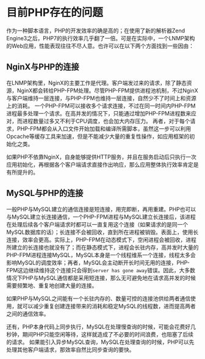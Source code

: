 # 目前PHP存在的问题
作为一种脚本语言，PHP的开发效率的确是高的；在使用了新的解析器Zend Engine3之后，PHP7的执行效率几乎翻了一倍。可是在实际中，一个LNMP架构的Web应用，性能表现往往不尽人意。也许可以在以下两个方面找到一些因由：

## NginX与PHP的连接
在LNMP架构里，NginX的主要工作是代理。客户端发过来的请求，除了静态资源，NginX都会转给PHP-FPM处理。尽管PHP-FPM提供进程池机制，不过NginX与客户端维持一层连接，与PHP-FPM也维持一层连接，自然少不了时间上和资源上的消耗。
一个PHP-FPM可以接收多个请求连接，不过在同一时间内PHP-FPM进程最多处理一个请求。在高并发的情况下，只能通过增加PHP-FPM进程数来应对，而进程数量过多又不利于CPU调度，也会加大内存压力。
再者，对于每个请求，PHP-FPM都会从入口文件开始加载和编译所需脚本，虽然这一步可以利用Opcache等缓存工具来加速，但是不能减少大量的重复性操作，如应用框架的初始化之类。

如果PHP不依靠NginX，自身能够提供HTTP服务，并且在服务启动后只执行一次应用初始化，再根据各个客户端请求直接作出响应，那么应用整体执行效率肯定是有所提升的。

## MySQL与PHP的连接
一般PHP与MySQL建立的通信连接是短连接，用完即断，再用重建。PHP也可以与MySQL建立长连接通信，一个PHP-FPM进程与MySQL建立长连接后，该进程在处理后续各个客户端请求时都可以一直复用这个连接（如果请求的是同一个MySQL数据库的话）；长连接不会被回收，直到所在进程被销毁。表面上，使用长连接，效率会更高。实际上，PHP-FPM在动态模式下，空闲进程会被回收，进程所建立的长连接也就没有了；而在静态模式下，进程会长驻内存，高并发时大量的PHP-FPM进程连接MySQL，MySQL本身是一个线程维系一个连接，线程太多会影响MySQL的调度效率；再者，MySQL会主动断开长时间无用的连接，PHP-FPM这边继续维持这个连接只会得到`server has gone away`错误。因此，大多数情况下PHP与MySQL通信都是采用短连接，那么无可避免地在请求高并发的时候需要频繁地、重复地创建大量的连接。

如果PHP与MySQL之间能有一个长驻内存的、数量可控的连接池供给两者通信使用，就可以减少重复创建连接带来的消耗和稳定MySQL的线程数，进而提高两者之间的通信效率。

还有，PHP本身代码上同步执行，MySQL在处理慢查询的时候，可能会花费好几秒钟，期间PHP只能空闲等待，这样就造成了不必要的时间浪费，也阻塞了后续的请求。
如果能引入异步MySQL查询，MySQL在处理查询的时候，PHP可以先处理其他客户端请求，那效率自然比同步查询的要快。